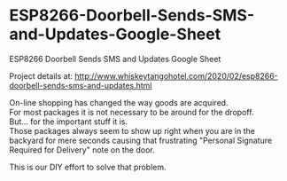 # ESP8266-Doorbell-Sends-SMS-and-Updates-Google-Sheet
ESP8266 Doorbell Sends SMS and Updates Google Sheet

Project details at: 
http://www.whiskeytangohotel.com/2020/02/esp8266-doorbell-sends-sms-and-updates.html

On-line shopping has changed the way goods are acquired.  
For most packages it is not necessary to be around for the dropoff.  
But... for the important stuff it is.  
Those packages always seem to show up right when you are in the 
backyard for mere seconds causing that frustrating 
"Personal Signature Required for Delivery" note on the door.  

This is our DIY effort to solve that problem.
